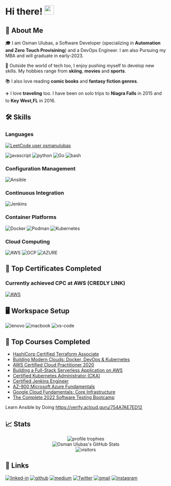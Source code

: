 # Hi there! <img src="https://media.giphy.com/media/hvRJCLFzcasrR4ia7z/giphy.gif" width="29px" height="29px">

## 🚀 About Me

🎓 I am Osman Ulubas, a Software Developer (specializing in **Automation and Zero Touch Provisining**) and a DevOps Engineer. I am also Pursuing my MBA and will graduate in early-2023.

🎸 Outside the world of tech too, I enjoy pushing myself to develop new skills. My hobbies range from **skiing**, **movies** and **sports**.

📚 I also love reading **comic books** and **fantasy fiction genres**.

✈️ I love **traveling** too. I have been on solo trips to **Niagra Falls** in 2015 and to **Key West,FL** in 2016.

## 🛠️ Skills

### Languages

[![LeetCode user osmanulubas](https://img.shields.io/badge/dynamic/json?style=for-the-badge&labelColor=black&color=%23ffa116&label=Solved&query=solvedOverTotal&url=https%3A%2F%2Fleetcode-badge.vercel.app%2Fapi%2Fusers%2Fosmanulubas&logo=leetcode&logoColor=yellow)](https://leetcode.com/osmanulubas/)

![javascript](https://img.shields.io/badge/JavaScript-323330?style=for-the-badge&logo=javascript&logoColor=F7DF1E)
![python](https://img.shields.io/badge/Python-3776AB?style=for-the-badge&logo=python&logoColor=white)
![Go](	https://img.shields.io/badge/Go-00ADD8?style=for-the-badge&logo=go&logoColor=white)
![bash](https://img.shields.io/badge/Shell_Script-121011?style=for-the-badge&logo=gnu-bash&logoColor=white)

### Configuration Management
![Ansible](https://img.shields.io/badge/-%20%20Ansible-white)

### Continuous Integration
![Jenkins](https://img.shields.io/badge/Jenkins-D24939?style=for-the-badge&logo=Jenkins&logoColor=white)

### Container Platforms
![Docker](https://img.shields.io/badge/-%20%20Docker-informational)
![Podman](https://img.shields.io/badge/-%20%20Podman-brown)
![Kubernetes](https://img.shields.io/badge/-%20%20Kubernetes-blue)

### Cloud Computing
![AWS](https://img.shields.io/badge/Amazon_AWS-232F3E?style=for-the-badge&logo=amazon-aws&logoColor=white)
![GCP](https://img.shields.io/badge/Google_Cloud-4285F4?style=for-the-badge&logo=google-cloud&logoColor=white)
![AZURE](https://img.shields.io/badge/Microsoft_Azure-0089D6?style=for-the-badge&logo=microsoft-azure&logoColor=white)

## 📝 Top Certificates Completed
### Currently achieved CPC at AWS (CREDLY LINK)
[![AWS](https://img.shields.io/badge/Amazon_AWS-232F3E?style=for-the-badge&logo=amazon-aws&logoColor=white)](https://www.credly.com/badges/54f0bf66-32d4-49eb-afbc-c1387e727934/linked_in_profile)

## 🖥️ Workspace Setup
![lenovo](https://img.shields.io/badge/Lenovo_X1_Carbon-red)
![macbook](https://img.shields.io/badge/Apple-MacBook_Air_2021-999999?style=for-the-badge&logo=apple&logoColor=white)
![vs-code](https://img.shields.io/badge/VS_Code-007ACC?style=for-the-badge&logo=Visual-Studio-Code&logoColor=white)

## 📝 Top Courses Completed

-   [HashiCorp Certified Terraform Associate](https://verify.acloud.guru/EF778782A105)
-   [Building Modern Clouds: Docker, DevOps & Kubernetes](https://www.udemy.com/course/devops-with-docker-kubernetes-and-azure-devops/)
-   [AWS Certified Cloud Practitioner 2020](https://verify.acloud.guru/DC53D8CCF5BB)
-   [Building a Full-Stack Serverless Application on AWS](https://verify.acloud.guru/25098945D562)
-   [Certified Kubernetes Administrator (CKA)](https://verify.acloud.guru/FF8E7D2191A4?_ga=2.24277938.965569758.1661884366-1024788358.1659802675&_gac=1.263010686.1660380996.Cj0KCQjwl92XBhC7ARIsAHLl9akBhxO_footyvDOhxS7kXs8F3ehAoW2-y90ZRfexCYfwSx8Hk6Rs0kaApMkEALw_wcB)
-   [Certified Jenkins Engineer](https://verify.acloud.guru/D9F7F0B7DF80)
-   [AZ-900 Microsoft Azure Fundamentals](https://verify.acloud.guru/958F9DDB0B20?_ga=2.24277938.965569758.1661884366-1024788358.1659802675&_gac=1.263010686.1660380996.Cj0KCQjwl92XBhC7ARIsAHLl9akBhxO_footyvDOhxS7kXs8F3ehAoW2-y90ZRfexCYfwSx8Hk6Rs0kaApMkEALw_wcB)
-   [Google Cloud Fundamentals: Core Infrastructure](https://www.coursera.org/account/accomplishments/certificate/GUDJDJEWHHGW)
-   [The Complete 2022 Software Testing Bootcamp](https://www.udemy.com/course/testerbootcamp/)

Learn Ansible by Doing https://verify.acloud.guru/754A7AE7ED12
## 📈 Stats

<div align="center">
    <img src="https://github-profile-trophy.vercel.app/?username=osmanulubas&row=1&column=6&margin-h=8&theme=darkhub&count_private=true&margin-w=15&no-frame=true" alt="profile trophies" />
    <br />
    <img src="https://github-readme-stats.vercel.app/api?username=osmanulubas&show_icons=true&hide_border=true" alt="Osman Ulubas's GitHub Stats">
    <br />
    <img src="https://visitor-badge.laobi.icu/badge?page_id=osmanulubas.osmanulubas" alt="visitors">
</div>

## 🔗 Links

[![linked-in](https://img.shields.io/badge/Linked_In-0077B5?style=for-the-badge&logo=LinkedIn&logoColor=white)](https://www.linkedin.com/in/osmanulubas/)
[![github](https://img.shields.io/badge/GitHub-000000?style=for-the-badge&logo=GitHub&logoColor=white)](https://github.com/osmanulubas)
[![medium](https://img.shields.io/badge/medium-000000?style=for-the-badge&logo=medium&logoColor=white)](https://osmanulubas.medium.com/)
<a href="https://twitter.com/osmanulubas" target="_blank"><img alt="Twitter" src="https://img.shields.io/badge/twitter-%231DA1F2.svg?&style=for-the-badge&logo=twitter&logoColor=white" /></a>
[![gmail](https://img.shields.io/badge/Gmail-D14836?style=for-the-badge&logo=Gmail&logoColor=white)](mailto:osmanulubas@gmail.com)
[![instagram](https://img.shields.io/badge/Instagram-E4405F?style=for-the-badge&logo=instagram&logoColor=white)](https://www.instagram.com/osmanulubas/)
